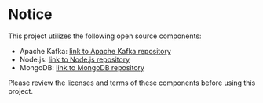 # Notice

This project utilizes the following open source components:

- Apache Kafka: [link to Apache Kafka repository](https://github.com/apache/kafka)
- Node.js: [link to Node.js repository](https://github.com/nodejs/node)
- MongoDB: [link to MongoDB repository](https://github.com/mongodb/mongo)

Please review the licenses and terms of these components before using this project.

